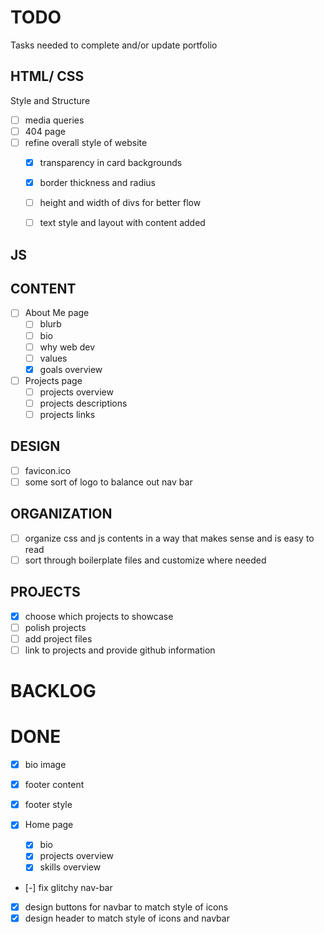 # TODO

Tasks needed to complete and/or update portfolio

## HTML/ CSS

Style and Structure

- [ ] media queries
- [ ] 404 page
- [ ] refine overall style of website
    - [x] transparency in card backgrounds
    - [x] border thickness and radius
    - [ ] height and width of divs for better flow
    - [ ] text style and layout with content added


## JS



## CONTENT

- [ ] About Me page
    - [ ] blurb
    - [ ] bio
    - [ ] why web dev
    - [ ] values
    - [x] goals overview

- [ ] Projects page
    - [ ] projects overview
    - [ ] projects descriptions
    - [ ] projects links

## DESIGN

- [ ] favicon.ico
- [ ] some sort of logo to balance out nav bar

## ORGANIZATION

- [ ] organize css and js contents in a way that makes sense and is easy to read
- [ ] sort through boilerplate files and customize where needed

## PROJECTS

- [x] choose which projects to showcase
- [ ] polish projects
- [ ] add project files 
- [ ] link to projects and provide github information

# BACKLOG

# DONE
- [x] bio image
- [x] footer content
- [x] footer style

- [x] Home page
    - [x] bio
    - [x] projects overview
    - [x] skills overview

- [-] fix glitchy nav-bar

- [x] design buttons for navbar to match style of icons
- [x] design header to match style of icons and navbar